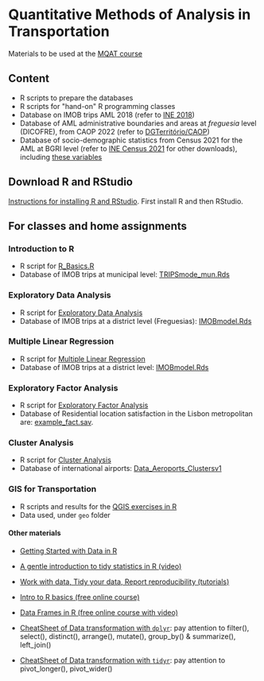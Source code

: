 # Quantitative Methods of Analysis in Transportation 
Materials to be used at the [MQAT course](https://fenix.tecnico.ulisboa.pt/disciplinas/MQAT112/2025-2026/1-semestre)

## Content

* R scripts to prepare the databases
* R scripts for "hand-on" R programming classes
* Database on IMOB trips AML 2018 (refer to [INE 2018](https://www.ine.pt/xportal/xmain?xpid=INE&xpgid=ine_publicacoes&PUBLICACOESpub_boui=349495406&PUBLICACOESmodo=2&&fbclid=IwAR2QzUZK0mUSEdKySZe1HqmObblKWR62vIyVhtVAAxrQhyNllna-DDfp2bk&xlang=pt))
* Database of AML administrative boundaries and areas at _freguesia_ level (DICOFRE), from CAOP 2022 (refer to [DGTerritório/CAOP](https://www.dgterritorio.gov.pt/cartografia/cartografia-tematica/caop))
* Database of socio-demographic statistics from Census 2021 for the AML at BGRI level (refer to [INE Census 2021](https://mapas.ine.pt/download/index2021.phtml) for other downloads), including [these variables](https://mapas.ine.pt/download/C2021_FSINTESE_VARIAVEIS.csv)

## Download R and RStudio

[Instructions for installing R and RStudio](https://u-shift.github.io/MQAT/software.html). First install R and then RStudio. 
    
## For classes and home assignments

### Introduction to R

* R script for [R_Basics.R](https://github.com/U-Shift/MQAT/blob/main/code/classroom/R_Basics.R)
* Database of IMOB trips at municipal level: [TRIPSmode_mun.Rds](https://github.com/U-Shift/MQAT/raw/main/data/TRIPSmode_mun.Rds)

### Exploratory Data Analysis

* R script for [Exploratory Data Analysis](code/classroom/ExploratoryDataAnalysis.R)
* Database of IMOB trips at a district level (Freguesias): [IMOBmodel.Rds](data/IMOBmodel.Rds)

### Multiple Linear Regression

* R script for [Multiple Linear Regression](code/classroom/MultipleLinearRegression.R)
* Database of IMOB trips at a district level: [IMOBmodel.Rds](data/IMOBmodel.Rds)

### Exploratory Factor Analysis

* R script for [Exploratory Factor Analysis](code/classroom/FactorAnalysis.R)
* Database of Residential location satisfaction in the Lisbon metropolitan are: [example_fact.sav](data/example_fact.sav).

### Cluster Analysis

* R script for [Cluster Analysis](code/classroom/ClusterAnalysis.R)
* Database of international airports: [Data_Aeroports_Clustersv1](data/Data_Aeroports_Clustersv1.xlsx)

### GIS for Transportation

* R scripts and results for the [QGIS exercises in R](https://u-shift.github.io/MQAT/spatial-data.html)
* Data used, under `geo` folder

#### Other materials

* [Getting Started with Data in R](https://moderndive.netlify.app/1-getting-started.html)
* [A gentle introduction to tidy statistics in R (video)](https://posit.co/resources/videos/a-gentle-introduction-to-tidy-statistics-in-r/)
* [Work with data, Tidy your data, Report reproducibility (tutorials)](https://posit.cloud/learn/primers)
* [Intro to R basics (free online course)](https://www.datacamp.com/courses/free-introduction-to-r)
* [Data Frames in R (free online course with video)](https://www.classcentral.com/classroom/youtube-free-r-training-data-frames-in-r-91879)

* [CheatSheet of Data transformation with `dplyr`](https://rstudio.github.io/cheatsheets/data-transformation.pdf): pay attention to filter(), select(), distinct(), arrange(), mutate(), group_by() & summarize(), left_join()
* [CheatSheet of Data transformation with `tidyr`](https://rstudio.github.io/cheatsheets/tidyr.pdf): pay attention to pivot_longer(), pivot_wider()
